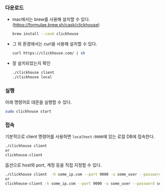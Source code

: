 

### 다운로드

- mac에서는 brew를 사용해 설치할 수 있다. (https://formulae.brew.sh/cask/clickhouse)

    ```bash
    brew install --cask clickhouse
    ```

- 그 외 환경에서는 curl을 사용해 설치할 수 있다.

    ```bash
    curl https://clickhouse.com/ | sh
    ```

- 잘 설치되었는지 확인

    ```bash
    ./clickhouse client
    ./clickhouse local
    ```

### 실행

아래 명령어로 데몬을 실행할 수 있다.

```bash
sudo clickhouse start
```

### 접속

기본적으로 client 명령어를 사용하면 `localhost:9000`에 있는 로컬 DB에 접속한다.

```bash
./clickhouse client
or
clickhouse-client
```

옵션으로 host와 port, 계정 등을 직접 지정할 수 있다.

```bash
./clickhouse client  -h some_ip.com --port 9000 -u some_user --password some_password -d some_db
or
clickhouse-client -h some_ip.com --port 9000 -u some_user --password some_password -d some_db
```